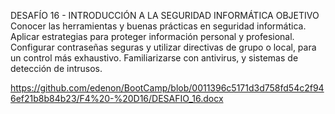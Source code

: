 
DESAFÍO 16 - INTRODUCCIÓN A LA SEGURIDAD INFORMÁTICA
OBJETIVO
Conocer las herramientas y buenas prácticas en seguridad informática.
Aplicar estrategias para proteger información personal y profesional.
Configurar contraseñas seguras y utilizar directivas de grupo o local, para un control más exhaustivo.
Familiarizarse con antivirus, y sistemas de detección de intrusos.


https://github.com/edenon/BootCamp/blob/0011396c5171d3d758fd54c2f946ef21b8b84b23/F4%20-%20D16/DESAFIO_16.docx

